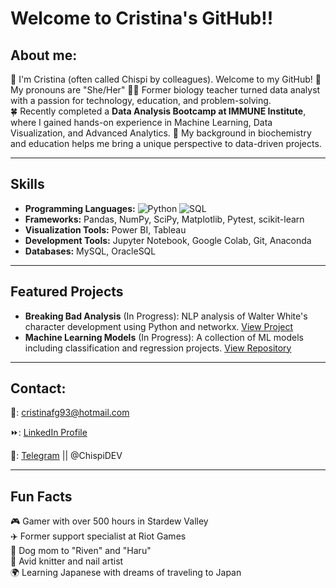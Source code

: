# Welcome to Cristina's GitHub!!

## About me: 
👋 I'm Cristina (often called Chispi by colleagues). Welcome to my GitHub!
🌸 My pronouns are "She/Her"
👩‍🔬 Former biology teacher turned data analyst with a passion for technology, education, and problem-solving.  
🍀 Recently completed a **Data Analysis Bootcamp at IMMUNE Institute**, where I gained hands-on experience in Machine Learning, Data Visualization, and Advanced Analytics. 
👀 My background in biochemistry and education helps me bring a unique perspective to data-driven projects.  

---

## Skills
- **Programming Languages:** ![Python](https://img.shields.io/badge/-Python-blue) ![SQL](https://img.shields.io/badge/-SQL-orange)  
- **Frameworks:** Pandas, NumPy, SciPy, Matplotlib, Pytest, scikit-learn  
- **Visualization Tools:** Power BI, Tableau  
- **Development Tools:** Jupyter Notebook, Google Colab, Git, Anaconda  
- **Databases:** MySQL, OracleSQL

---

## Featured Projects
- **Breaking Bad Analysis** (In Progress): NLP analysis of Walter White's character development using Python and networkx. [View Project](#)  
- **Machine Learning Models** (In Progress): A collection of ML models including classification and regression projects. [View Repository](#)

---

## Contact:
📧: cristinafg93@hotmail.com

⏩: <a href="https://www.linkedin.com/in/cristina-fuentes-gutiérrez-9467a7139/" target="_blank">LinkedIn Profile</a>

📲: <a href="https://telegram.me/ChispiDEV" target="_blank">Telegram</a> || @ChispiDEV 

---

## Fun Facts
🎮 Gamer with over 500 hours in Stardew Valley  
✈️ Former support specialist at Riot Games  
🐶 Dog mom to "Riven" and "Haru"  
🎨 Avid knitter and nail artist  
🌍 Learning Japanese with dreams of traveling to Japan  
